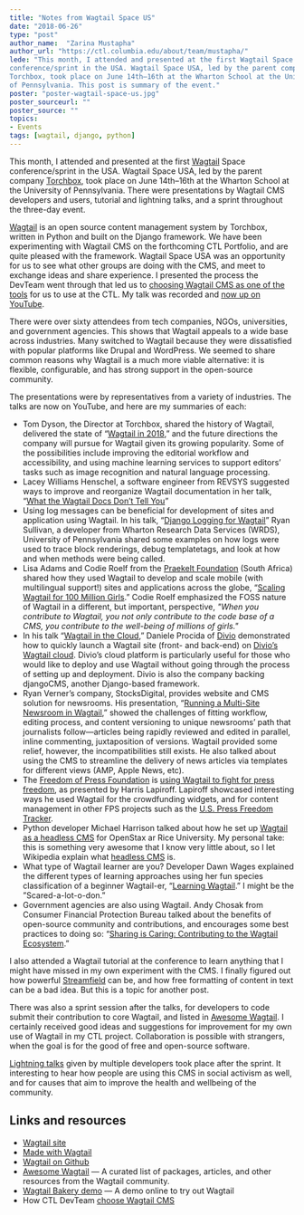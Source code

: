 ```yaml
---
title: "Notes from Wagtail Space US"
date: "2018-06-26"
type: "post"
author_name:  "Zarina Mustapha"
author_url: "https://ctl.columbia.edu/about/team/mustapha/"
lede: "This month, I attended and presented at the first Wagtail Space
conference/sprint in the USA. Wagtail Space USA, led by the parent company
Torchbox, took place on June 14th–16th at the Wharton School at the University
of Pennsylvania. This post is summary of the event."
poster: "poster-wagtail-space-us.jpg"
poster_sourceurl: ""
poster_source: ""
topics: 
- Events
tags: [wagtail, django, python]
---
```


This month, I attended and presented at the first [Wagtail](https://wagtail.io)
Space conference/sprint in the USA. Wagtail Space USA, led by the parent
company [Torchbox](https://torchbox.com), took place on June 14th–16th at the
Wharton School at the University of Pennsylvania. There were presentations by
Wagtail CMS developers and users, tutorial and lightning talks, and a sprint
throughout the three-day event.

[Wagtail](https://wagtail.io) is an open source content management system by
Torchbox, written in Python and built on the Django framework. We have been
experimenting with Wagtail CMS on the forthcoming CTL Portfolio, and are quite
pleased with the framework. Wagtail Space USA was an opportunity for us to see
what other groups are doing with the CMS, and meet to exchange ideas and share
experience. I presented the process the DevTeam went through that led us to
[choosing Wagtail CMS as one of the tools](/articles/choosing-wagtail/)
for us to use at the CTL. My talk was recorded and
[now up on YouTube](https://www.youtube.com/watch?v=OiZScRcluCo).

There were over sixty attendees from tech companies, NGOs, universities, and
government agencies. This shows that Wagtail appeals to a wide base across
industries. Many switched to Wagtail because they were dissatisfied with
popular platforms like Drupal and WordPress. We seemed to share common reasons
why Wagtail is a much more viable alternative: it is flexible, configurable,
and has strong support in the open-source community.

The presentations were by representatives from a variety of industries. The
talks are now on YouTube, and here are my summaries of each:

* Tom Dyson, the Director at Torchbox, shared the history of Wagtail,
delivered the state of 
“[Wagtail in 2018](https://www.youtube.com/watch?v=ICKYMO0YoFI),”
and the future directions the company will pursue for Wagtail given its growing
popularity. Some of the possibilities include improving the editorial workflow
and accessibility, and using machine learning services to support editors’
tasks such as image recognition and natural language processing.
* Lacey Williams Henschel, a software engineer from REVSYS suggested ways to
improve and reorganize Wagtail documentation in her talk,
“[What the Wagtail Docs Don’t Tell You](https://www.youtube.com/watch?v=PCkxBNXWM64)”
* Using log messages can be beneficial for development of sites and application
using Wagtail. In his talk,
“[Django Logging for Wagtail](https://www.youtube.com/watch?v=kkztl9ORUKQ)”
Ryan Sullivan, a developer from Wharton Research Data Services (WRDS),
University of Pennsylvania shared some examples on how logs were used to trace
block renderings, debug templatetags, and look at how and when methods were
being called.
* Lisa Adams and Codie Roelf from the
[Praekelt Foundation](https://www.praekelt.org)
(South Africa) shared how they used Wagtail to develop and scale mobile (with
multilingual support!) sites and applications across the globe,
“[Scaling Wagtail for 100 Million Girls](https://www.youtube.com/watch?v=AiOJAKE0M0I).”
Codie Roelf emphasized the FOSS nature of Wagtail in a different, but
important, perspective, _"When you contribute to Wagtail, you not only
contribute to the code base of a CMS, you contribute to the well-being of
millions of girls."_
* In his talk “[Wagtail in the Cloud](https://www.youtube.com/watch?v=N1MeTEPRmJA),”
Daniele Procida of [Divio](https://www.divio.com) demonstrated how to quickly
launch a Wagtail site (front- and back-end) on [Divio’s Wagtail cloud](https://www.divio.com/wagtail).
Divio’s cloud platform is particularly useful for those who would like to
deploy and use Wagtail without going through the process of setting up and
deployment. Divio is also the company backing djangoCMS, another Django-based
framework.
* Ryan Verner’s company, StocksDigital, provides website and CMS solution for
newsrooms. His presentation,
“[Running a Multi-Site Newsroom in Wagtail](https://www.youtube.com/watch?v=lMCjInjAz-M),”
showed the challenges of fitting workflow, editing process, and content
versioning to unique newsrooms’ path that journalists follow—articles being
rapidly reviewed and edited in parallel, inline commenting, juxtaposition of
versions. Wagtail provided some relief, however, the incompatibilities still
exists. He also talked about using the CMS to streamline the delivery of news
articles via templates for different views (AMP, Apple News, etc).
* The [Freedom of Press Foundation](https://freedom.press) is
[using Wagtail to fight for press freedom](https://www.youtube.com/watch?v=FYqbqsa04T8),
as presented by Harris Lapiroff. Lapiroff showcased interesting ways he used
Wagtail for the crowdfunding widgets, and for content management in other FPS
projects such as the
[U.S. Press Freedom Tracker](https://pressfreedomtracker.us).
* Python developer Michael Harrison talked about how he set up
[Wagtail as a headless CMS](https://www.youtube.com/watch?v=HZT14u6WwdY)
for OpenStax ar Rice University. My personal take: this is something very
awesome that I know very little about, so I let Wikipedia explain what
[headless CMS](https://en.wikipedia.org/wiki/Headless_CMS) is.
* What type of Wagtail learner are you? Developer Dawn Wages explained the
different types of learning approaches using her fun species classification of
a beginner Wagtail-er,
“[Learning Wagtail](https://www.youtube.com/watch?v=C-tXt5fLj_s,).”
I might be the ”Scared-a-lot-o-don.”
* Government agencies are also using Wagtail. Andy Chosak from Consumer
Financial Protection Bureau talked about the benefits of open-source community
and contributions, and encourages some best practices to doing so:
“[Sharing is Caring: Contributing to the Wagtail Ecosystem](https://www.youtube.com/watch?v=6AXyg6vvMTE).”

I also attended a Wagtail tutorial at the conference to learn anything that I
might have missed in my own experiment with the CMS. I finally figured out how
powerful [Streamfield](https://wagtail.io/features/streamfield/) can be, and
how free formatting of content in text can be a bad idea. But this is a topic
for another post. 

There was also a sprint session after the talks, for developers to code submit
their contribution to core Wagtail, and listed in
[Awesome Wagtail](https://github.com/springload/awesome-wagtail).
I certainly received good ideas and suggestions for improvement for my own use
of Wagtail in my CTL project. Collaboration is possible with strangers, when
the goal is for the good of free and open-source software.

[Lightning talks](https://www.youtube.com/watch?v=uoxyBIpaXTU) given by
multiple developers took place after the sprint. It interesting to hear how
people are using this CMS in social activism as well, and for causes that aim
to improve the health and wellbeing of the community.

## Links and resources
* [Wagtail site](https://wagtail.io)
* [Made with Wagtail](https://madewithwagtail.org)
* [Wagtail on Github](https://github.com/wagtail/wagtail)
* [Awesome Wagtail](https://github.com/springload/awesome-wagtail)
— A curated list of packages, articles, and other resources from the Wagtail
community.
* [Wagtail Bakery demo](https://www.divio.com/wagtail)
— A demo online to try out Wagtail
* How CTL DevTeam [choose Wagtail CMS](/articles/choosing-wagtail/)
